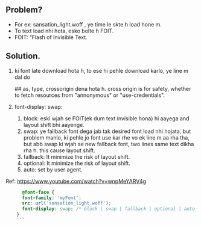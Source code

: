 ## Problem?
 - For ex: sansation_light.woff , ye time le skte h load hone m.
 - To text load nhi hota, esko bolte h FOIT.
 - FOIT: “Flash of Invisible Text.

## Solution.
1. ki font late download hota h, to ese hi pehle download karlo, ye line <head> m dal do
    <link rel="preload" as="font" href="sansation_light.woff" type="font/woff2" crossorigin>
    ## as, type, crossorigin  dena hota h.
    cross origin is for safety, whether to fetch resources from "annonymous" or "use-credentials".

2. font-display: swap: 
    1. block: eski wjah se FOIT(ek dum text invisible hona) hi aayega and layout shift bhi aayenge.
    2. swap: ye fallback font dega jab tak desired font load nhi hojata, but problem
        manlo, ki pehle jo font use kar rhe vo ek line m aa rha tha, but abb swap ki wjah se new fallback font,
        two lines same text dikha rha h. this cause layout shift.
    3. fallback:  It minimize the risk of layout shift.
    4. optional: It minimize the risk of layout shift.
    5. auto: set by user agent.

Ref: https://www.youtube.com/watch?v=wnpMeYARV4g

```css
      @font-face {
      font-family: 'myFont';
      src: url('sansation_light.woff');
      font-display: swap; /* block | swap | fallback | optional | auto */
    }
    ```
